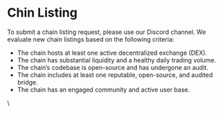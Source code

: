 # Chin Listing

To submit a chain listing request, please use our Discord channel. We evaluate new chain listings based on the following criteria:

* The chain hosts at least one active decentralized exchange (DEX).
* The chain has substantial liquidity and a healthy daily trading volume.
* The chain’s codebase is open-source and has undergone an audit.
* The chain includes at least one reputable, open-source, and audited bridge.
* The chain has an engaged community and active user base.

\
